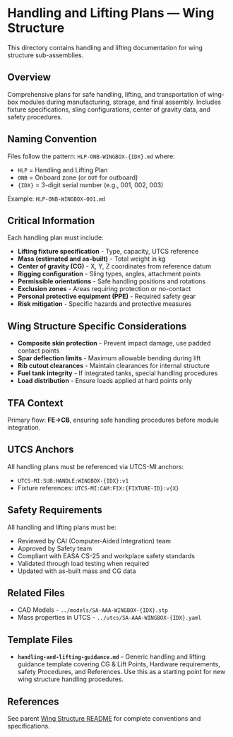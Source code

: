 # Handling and Lifting Plans — Wing Structure

This directory contains handling and lifting documentation for wing structure sub-assemblies.

## Overview

Comprehensive plans for safe handling, lifting, and transportation of wing-box modules during manufacturing, storage, and final assembly. Includes fixture specifications, sling configurations, center of gravity data, and safety procedures.

## Naming Convention

Files follow the pattern: `HLP-ONB-WINGBOX-{IDX}.md` where:
- `HLP` = Handling and Lifting Plan
- `ONB` = Onboard zone (or `OUT` for outboard)
- `{IDX}` = 3-digit serial number (e.g., 001, 002, 003)

Example: `HLP-ONB-WINGBOX-001.md`

## Critical Information

Each handling plan must include:
- **Lifting fixture specification** - Type, capacity, UTCS reference
- **Mass (estimated and as-built)** - Total weight in kg
- **Center of gravity (CG)** - X, Y, Z coordinates from reference datum
- **Rigging configuration** - Sling types, angles, attachment points
- **Permissible orientations** - Safe handling positions and rotations
- **Exclusion zones** - Areas requiring protection or no-contact
- **Personal protective equipment (PPE)** - Required safety gear
- **Risk mitigation** - Specific hazards and protective measures

## Wing Structure Specific Considerations

- **Composite skin protection** - Prevent impact damage, use padded contact points
- **Spar deflection limits** - Maximum allowable bending during lift
- **Rib cutout clearances** - Maintain clearances for internal structure
- **Fuel tank integrity** - If integrated tanks, special handling procedures
- **Load distribution** - Ensure loads applied at hard points only

## TFA Context

Primary flow: **FE→CB**, ensuring safe handling procedures before module integration.

## UTCS Anchors

All handling plans must be referenced via UTCS-MI anchors:
- `UTCS-MI:SUB:HANDLE:WINGBOX-{IDX}:v1`
- Fixture references: `UTCS-MI:CAM:FIX:{FIXTURE-ID}:v{X}`

## Safety Requirements

All handling and lifting plans must be:
- Reviewed by CAI (Computer-Aided Integration) team
- Approved by Safety team
- Compliant with EASA CS-25 and workplace safety standards
- Validated through load testing when required
- Updated with as-built mass and CG data

## Related Files

- CAD Models - `../models/SA-AAA-WINGBOX-{IDX}.stp`
- Mass properties in UTCS - `../utcs/SA-AAA-WINGBOX-{IDX}.yaml`

## Template Files

- **`handling-and-lifting-guidance.md`** - Generic handling and lifting guidance template covering CG & Lift Points, Hardware requirements, safety Procedures, and References. Use this as a starting point for new wing structure handling procedures.

## References

See parent [Wing Structure README](../README.md) for complete conventions and specifications.
